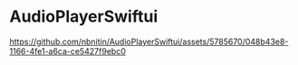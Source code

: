 # AudioPlayerSwiftui


https://github.com/nbnitin/AudioPlayerSwiftui/assets/5785670/048b43e8-1166-4fe1-a6ca-ce5427f9ebc0

